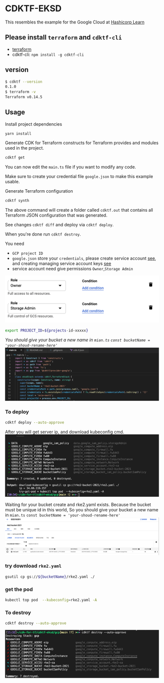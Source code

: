 # CDKTF-EKSD
This resembles the example for the Google Cloud at [Hashicorp Learn](https://learn.hashicorp.com/terraform/gcp/build)

## Please install `terraform` and `cdktf-cli`
 - [terraform](https://www.terraform.io/downloads.html)
 - cdktf-cli: `npm install -g cdktf-cli`
## version
```bash
$ cdktf --version
0.1.0
$ terraform -v
Terraform v0.14.5
```

## Usage

Install project dependencies

```shell
yarn install
```

Generate CDK for Terraform constructs for Terraform provides and modules used in the project.

```bash
cdktf get
```

You can now edit the `main.ts` file if you want to modify any code.

Make sure to create your credential file `google.json` to make this example usable.

Generate Terraform configuration

```bash
cdktf synth
```

The above command will create a folder called `cdktf.out` that contains all Terraform JSON configuration that was generated.

See changes `cdktf diff` and deploy via `cdktf deploy`.

When you're done run `cdktf destroy`.

You need 
- `GCP project ID`
- `google.json` store your `credentials`, please create service account [see](https://cloud.google.com/iam/docs/creating-managing-service-accounts), and creating managing service account keys [see](https://cloud.google.com/iam/docs/creating-managing-service-account-keys) 
- service account need give permissions  `Owner`,`Storage Admin`
  
![](./images/sa-permission.png)

```bash
export PROJECT_ID=${projects-id-xxxxx}
```
*You should give your bucket a new name in `mian.ts` `const bucketName = 'your-shoud-rename-here'`*
![](./images/maints.png)

### To deploy

```bash
cdktf deploy --auto-approve
```
After you will get server ip, and download kubeconfig cmd.
![](./images/deploy.png)

Waiting for your bucket create and rke2.yaml exists.
Because the bucket must be unique id in this world,
So you should give your bucket a new name in `mian.ts` `const bucketName = 'your-shoud-rename-here'`
![](./images/checkbucket.png)

### try download `rke2.yaml`
```bash
gsutil cp gs://${bucketName}/rke2.yaml ./
```

### get the pod 
```bash
kubectl top pod  --kubeconfig=rke2.yaml -A
```

### To destroy
```bash
cdktf destroy --auto-approve
```
![](./images/destroy.png)
